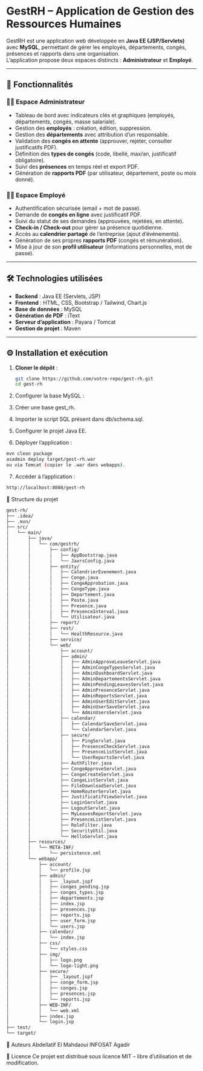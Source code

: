 # GestRH – Application de Gestion des Ressources Humaines

GestRH est une application web développée en **Java EE (JSP/Servlets)** avec **MySQL**, permettant de gérer les employés, départements, congés, présences et rapports dans une organisation.  
L’application propose deux espaces distincts : **Administrateur** et **Employé**.

---

## 🚀 Fonctionnalités

### 👨‍💼 Espace Administrateur
- Tableau de bord avec indicateurs clés et graphiques (employés, départements, congés, masse salariale).
- Gestion des **employés** : création, édition, suppression.
- Gestion des **départements** avec attribution d’un responsable.
- Validation des **congés en attente** (approuver, rejeter, consulter justificatifs PDF).
- Définition des **types de congés** (code, libellé, max/an, justificatif obligatoire).
- Suivi des **présences** en temps réel et export PDF.
- Génération de **rapports PDF** (par utilisateur, département, poste ou mois donné).

### 👩‍💻 Espace Employé
- Authentification sécurisée (email + mot de passe).
- Demande de **congés en ligne** avec justificatif PDF.
- Suivi du statut de ses demandes (approuvées, rejetées, en attente).
- **Check-in / Check-out** pour gérer sa présence quotidienne.
- Accès au **calendrier partagé** de l’entreprise (ajout d’événements).
- Génération de ses propres **rapports PDF** (congés et rémunération).
- Mise à jour de son **profil utilisateur** (informations personnelles, mot de passe).

---

## 🛠️ Technologies utilisées
- **Backend** : Java EE (Servlets, JSP)
- **Frontend** : HTML, CSS, Bootstrap / Tailwind, Chart.js
- **Base de données** : MySQL
- **Génération de PDF** : iText
- **Serveur d’application** : Payara / Tomcat
- **Gestion de projet** : Maven

---

## ⚙️ Installation et exécution

1. **Cloner le dépôt** :
   ```bash
   git clone https://github.com/votre-repo/gest-rh.git
   cd gest-rh
   
2. Configurer la base MySQL :

3. Créer une base gest_rh.

4. Importer le script SQL présent dans db/schema.sql.

5. Configurer le projet Java EE.

6. Déployer l’application :

 ```bash
mvn clean package
asadmin deploy target/gest-rh.war
ou via Tomcat (copier le .war dans webapps).
 ```
7. Accéder à l’application :

 ```bash
http://localhost:8080/gest-rh
 ```
📂 Structure du projet
```bash
gest-rh/
├── .idea/
├── .mvn/
├── src/
│   └── main/
│       ├── java/
│       │   └── com/gestrh/
│       │       ├── config/
│       │       │   ├── AppBootstrap.java
│       │       │   └── JaxrsConfig.java
│       │       ├── entity/
│       │       │   ├── CalendrierEvenement.java
│       │       │   ├── Conge.java
│       │       │   ├── CongeApprobation.java
│       │       │   ├── CongeType.java
│       │       │   ├── Departement.java
│       │       │   ├── Poste.java
│       │       │   ├── Presence.java
│       │       │   ├── PresenceInterval.java
│       │       │   └── Utilisateur.java
│       │       ├── report/
│       │       ├── rest/
│       │       │   └── HealthResource.java
│       │       ├── service/
│       │       └── web/
│       │           ├── account/
│       │           ├── admin/
│       │           │   ├── AdminApproveLeaveServlet.java
│       │           │   ├── AdminCongeTypesServlet.java
│       │           │   ├── AdminDashboardServlet.java
│       │           │   ├── AdminDepartementsServlet.java
│       │           │   ├── AdminPendingLeavesServlet.java
│       │           │   ├── AdminPresenceServlet.java
│       │           │   ├── AdminReportsServlet.java
│       │           │   ├── AdminUserEditServlet.java
│       │           │   ├── AdminUserSaveServlet.java
│       │           │   └── AdminUsersServlet.java
│       │           ├── calendar/
│       │           │   ├── CalendarSaveServlet.java
│       │           │   └── CalendarServlet.java
│       │           ├── secure/
│       │           │   ├── PingServlet.java
│       │           │   ├── PresenceCheckServlet.java
│       │           │   ├── PresenceListServlet.java
│       │           │   └── UserReportsServlet.java
│       │           ├── AuthFilter.java
│       │           ├── CongeApproveServlet.java
│       │           ├── CongeCreateServlet.java
│       │           ├── CongeListServlet.java
│       │           ├── FileDownloadServlet.java
│       │           ├── HomeRouterServlet.java
│       │           ├── JustificatifViewServlet.java
│       │           ├── LoginServlet.java
│       │           ├── LogoutServlet.java
│       │           ├── MyLeavesReportServlet.java
│       │           ├── PresenceListServlet.java
│       │           ├── RoleFilter.java
│       │           ├── SecurityUtil.java
│       │           └── HelloServlet.java
│       ├── resources/
│       │   └── META-INF/
│       │       └── persistence.xml
│       └── webapp/
│           ├── account/
│           │   └── profile.jsp
│           ├── admin/
│           │   ├── _layout.jspf
│           │   ├── conges_pending.jsp
│           │   ├── conges_types.jsp
│           │   ├── departements.jsp
│           │   ├── index.jsp
│           │   ├── presences.jsp
│           │   ├── reports.jsp
│           │   ├── user_form.jsp
│           │   └── users.jsp
│           ├── calendar/
│           │   └── index.jsp
│           ├── css/
│           │   └── styles.css
│           ├── img/
│           │   ├── logo.png
│           │   └── logo-light.png
│           ├── secure/
│           │   ├── _layout.jspf
│           │   ├── conge_form.jsp
│           │   ├── conges.jsp
│           │   ├── presences.jsp
│           │   └── reports.jsp
│           ├── WEB-INF/
│           │   └── web.xml
│           ├── index.jsp
│           └── login.jsp
├── test/
└── target/
 ```
👥 Auteurs
Abdellatif El Mahdaoui
INFOSAT Agadir

📜 Licence
Ce projet est distribué sous licence MIT – libre d’utilisation et de modification.
